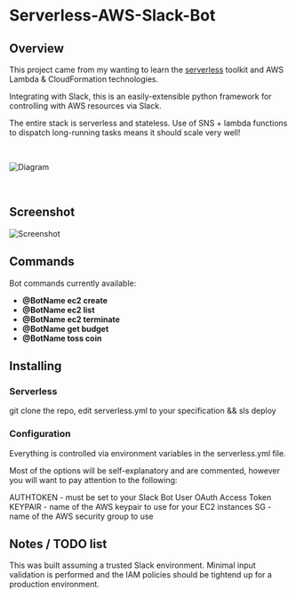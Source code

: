 # Serverless-AWS-Slack-Bot

## Overview
This project came from my wanting to learn the [serverless](https://www.serverless.com) toolkit and AWS Lambda & CloudFormation technologies.

Integrating with Slack, this is an easily-extensible python framework for controlling with AWS resources via Slack.

The entire stack is serverless and stateless. Use of SNS + lambda functions to dispatch long-running tasks means it should scale very well!

&nbsp;

![Diagram](https://raw.githubusercontent.com/richstokes/Serverless-AWS-Slack-Bot/master/diagram.jpg)

&nbsp;


## Screenshot
![Screenshot](https://raw.githubusercontent.com/richstokes/Serverless-AWS-Slack-Bot/master/screenshot.png)

## Commands
Bot commands currently available:

* **@BotName ec2 create**
* **@BotName ec2 list**
* **@BotName ec2 terminate <instance-id>**
* **@BotName get budget**
* **@BotName toss coin**



## Installing

### Serverless

git clone the repo, edit serverless.yml to your specification && sls deploy


### Configuration

Everything is controlled via environment variables in the serverless.yml file.

Most of the options will be self-explanatory and are commented, however you will want to pay attention to the following:

AUTHTOKEN - must be set to your Slack Bot User OAuth Access Token
KEYPAIR - name of the AWS keypair to use for your EC2 instances
SG - name of the AWS security group to use



## Notes / TODO list
This was built assuming a trusted Slack environment. Minimal input validation is performed and the IAM policies should be tightend up for a production environment.

